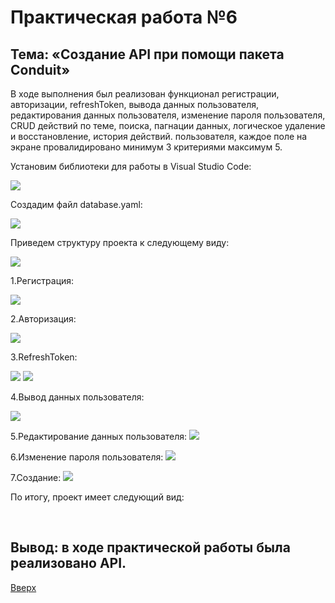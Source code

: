 <a id="up"></a>
# Практическая работа №6

## Тема: «Создание API при помощи пакета Conduit»

В ходе выполнения был реализован функционал регистрации, авторизации, refreshToken, вывода данных пользователя, редактирования данных пользователя, изменение пароля пользователя, CRUD действий по теме, поиска, пагнации данных, логическое удаление и восстановление, история действий.
пользователя, каждое поле на экране провалидировано минимум 3 критериями максимум 5.

Установим библиотеки для работы в Visual Studio Code: 

<img src="https://sun9-84.userapi.com/impg/Kwt0L8THeuYEBlq43xX2-tkzzirLVkYJMY7UIw/hC-Ov-tRPSs.jpg?size=1512x487&quality=96&sign=dbc5647ffabe5d2f007856aba61a8cc4&type=album">

Создадим файл database.yaml: 

<img src="https://sun9-40.userapi.com/impg/HVo970Ugu2MnnddfqQdUAXAZww2SyWw9OIU1ew/-pUfmq-O-lM.jpg?size=437x225&quality=96&sign=2eb0caad41ad85b9cc83b4cc598405a0&type=album">
     
 Приведем структуру проекта к следующему виду:
 
<img src="https://sun9-26.userapi.com/impg/BoiQacNNVC7GlCifCbGr9U3xt-4uBYCB7vFNLA/mmBhbG4lKnw.jpg?size=325x789&quality=96&sign=869770206485955069ccfc44ea47446b&type=album">

1.Регистрация:

<img src="https://sun9-29.userapi.com/impg/6IlUeC2R9wwbbsA_-gWdHXUBN42DO3AUaa2pHw/ofCi6eb3a-U.jpg?size=852x758&quality=96&sign=e5297e785b2652745543642dc3f120aa&type=album">

2.Авторизация:

<img src="https://sun9-28.userapi.com/impg/HAriNUT6vWwR7SoR-_4fL2liS3onZux4O2xyCQ/jIvOmAUVq3s.jpg?size=1073x745&quality=96&sign=911720a4500aaf0c2152699ef30ed76e&type=album">

3.RefreshToken:

<img src="https://sun9-82.userapi.com/impg/zYEwcvUbph3U0hulsscf-ku_0ucrkduN76exTg/4UI6HM_obTQ.jpg?size=948x771&quality=96&sign=0b2987bd4e01dc10ad9fab88d22fde7f&type=album">
<img src="https://sun9-7.userapi.com/impg/VDJyvVhbGCbkViDAmDbOr96fnuFc4T3XMTy18A/vMRoeuOmhws.jpg?size=703x407&quality=96&sign=47e00075e2bbff57ede22d8c7baa1a88&type=album">

4.Вывод данных пользователя:

<img src="https://sun9-61.userapi.com/impg/jDrHoIxGPwnAGQfeU1rl48xYNguwMBQwA93JRQ/nYgSrwdtowY.jpg?size=1018x451&quality=96&sign=ec1c65348c5716d68db6d61dbaae9c74&type=album">

5.Редактирование данных пользователя:
<img src="https://sun9-63.userapi.com/impg/kdFkMcayvTeV2DNFTOqe5LX9aCaK9xe9ri2aRw/l_yBG9GOCr4.jpg?size=1083x792&quality=96&sign=3facb30b27f7482efe63fdc0f0cdb6b3&type=album">

6.Изменение пароля пользователя:
<img src="https://sun9-17.userapi.com/impg/t9EfyMSt2RJY9dT_MTBwlJXA2o1iNSY4kqvziw/V2_qmjnB9zQ.jpg?size=1067x821&quality=96&sign=c3431cd81b8e55f85c53139690e613a8&type=album">

7.Создание:
<img src="https://sun9-17.userapi.com/impg/t9EfyMSt2RJY9dT_MTBwlJXA2o1iNSY4kqvziw/V2_qmjnB9zQ.jpg?size=1067x821&quality=96&sign=c3431cd81b8e55f85c53139690e613a8&type=album">

По итогу, проект имеет следующий вид:

<img src="">

<img src="">

<img src="">

<img src="">

<img src="">

<img src="">

## Вывод: в ходе практической работы была реализовано API. 
[Вверх](#up)
